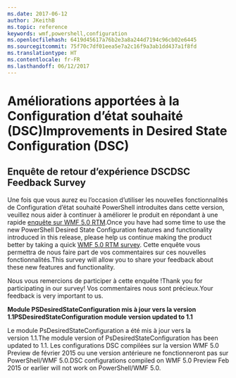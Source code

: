 ```yaml
---
ms.date: 2017-06-12
author: JKeithB
ms.topic: reference
keywords: wmf,powershell,configuration
ms.openlocfilehash: 6419d45617a76b2e3a8a244d7194c96cb02e6445
ms.sourcegitcommit: 75f70c7df01eea5e7a2c16f9a3ab1dd437a1f8fd
ms.translationtype: HT
ms.contentlocale: fr-FR
ms.lasthandoff: 06/12/2017
---
```

# <a name="improvements-in-desired-state-configuration-dsc"></a><span data-ttu-id="1abc1-102">Améliorations apportées à la Configuration d’état souhaité (DSC)</span><span class="sxs-lookup"><span data-stu-id="1abc1-102">Improvements in Desired State Configuration (DSC)</span></span>

## <a name="dsc-feedback-survey"></a><span data-ttu-id="1abc1-103">Enquête de retour d’expérience DSC</span><span class="sxs-lookup"><span data-stu-id="1abc1-103">DSC Feedback Survey</span></span>   

<span data-ttu-id="1abc1-104">Une fois que vous aurez eu l’occasion d’utiliser les nouvelles fonctionnalités de Configuration d’état souhaité PowerShell introduites dans cette version, veuillez nous aider à continuer à améliorer le produit en répondant à une rapide [enquête sur WMF 5.0 RTM](https://www.surveymonkey.com/r/SGLQM5W).</span><span class="sxs-lookup"><span data-stu-id="1abc1-104">Once you have had some time to use the new PowerShell Desired State Configuration features and functionality introduced in this release, please help us continue making the product better by taking a quick [WMF 5.0 RTM survey](https://www.surveymonkey.com/r/SGLQM5W).</span></span> <span data-ttu-id="1abc1-105">Cette enquête vous permettra de nous faire part de vos commentaires sur ces nouvelles fonctionnalités.</span><span class="sxs-lookup"><span data-stu-id="1abc1-105">This survey will allow you to share your feedback about these new features and functionality.</span></span> 

<span data-ttu-id="1abc1-106">Nous vous remercions de participer à cette enquête !</span><span class="sxs-lookup"><span data-stu-id="1abc1-106">Thank you for participating in our survey!</span></span> <span data-ttu-id="1abc1-107">Vos commentaires nous sont précieux.</span><span class="sxs-lookup"><span data-stu-id="1abc1-107">Your feedback is very important to us.</span></span>  

<span data-ttu-id="1abc1-108">**Module PSDesiredStateConfiguration mis à jour vers la version 1.1**</span><span class="sxs-lookup"><span data-stu-id="1abc1-108">**PSDesiredStateConfiguration module version updated to 1.1**</span></span>

<span data-ttu-id="1abc1-109">Le module PsDesiredStateConfiguration a été mis à jour vers la version 1.1.</span><span class="sxs-lookup"><span data-stu-id="1abc1-109">The module version of PsDesiredStateConfiguration has been updated to 1.1.</span></span> <span data-ttu-id="1abc1-110">Les configurations DSC compilées sur la version WMF 5.0 Preview de février 2015 ou une version antérieure ne fonctionneront pas sur PowerShell/WMF 5.0.</span><span class="sxs-lookup"><span data-stu-id="1abc1-110">DSC configurations compiled on WMF 5.0 Preview Feb 2015 or earlier will not work on PowerShell/WMF 5.0.</span></span> 

